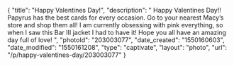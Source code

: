 {
    "title": "Happy Valentines Day!",
    "description": " Happy Valentines Day!! Papyrus has the best cards for every occasion. Go to your nearest Macy’s  store and shop them all! I am currently obsessing with pink everything, so when I saw this Bar III jacket I had to have it! Hope you all have an amazing day full of love! ",
    "photoId": "203003077",
    "date_created": "1550160603",
    "date_modified": "1550161208",
    "type": "captivate",
    "layout": "photo",
    "url": "\/p\/happy-valentines-day\/203003077"
}
